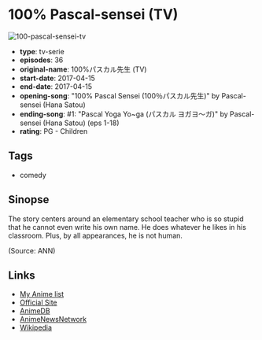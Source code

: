 # 100% Pascal-sensei (TV)

![100-pascal-sensei-tv](https://cdn.myanimelist.net/images/anime/10/86858.jpg)

-   **type**: tv-serie
-   **episodes**: 36
-   **original-name**: 100%パスカル先生 (TV)
-   **start-date**: 2017-04-15
-   **end-date**: 2017-04-15
-   **opening-song**: "100% Pascal Sensei (100％パスカル先生)" by Pascal-sensei (Hana Satou)
-   **ending-song**: #1: "Pascal Yoga Yo~ga (パスカル ヨガヨ～ガ)" by Pascal-sensei (Hana Satou) (eps 1-18)
-   **rating**: PG - Children

## Tags

-   comedy

## Sinopse

The story centers around an elementary school teacher who is so stupid that he cannot even write his own name. He does whatever he likes in his classroom. Plus, by all appearances, he is not human.

(Source: ANN)

## Links

-   [My Anime list](https://myanimelist.net/anime/34052/100_Pascal-sensei_TV)
-   [Official Site](http://pasu-chi.com/pasukaru/)
-   [AnimeDB](http://anidb.info/perl-bin/animedb.pl?show=anime&aid=12410)
-   [AnimeNewsNetwork](http://www.animenewsnetwork.com/encyclopedia/anime.php?id=19094)
-   [Wikipedia](https://ja.wikipedia.org/wiki/100%25%E3%83%91%E3%82%B9%E3%82%AB%E3%83%AB%E5%85%88%E7%94%9F)
